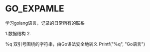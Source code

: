 # GO_EXPAMLE
学习golang语言，记录的日常所有的联系


1.数据结构
2.
















%q 双引号围绕的字符串，由Go语法安全地转义  Printf("%q", "Go语言")   